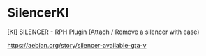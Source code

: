 # SilencerKI
[KI] SILENCER - RPH Plugin (Attach / Remove a silencer with ease)

https://aebian.org/story/silencer-available-gta-v
